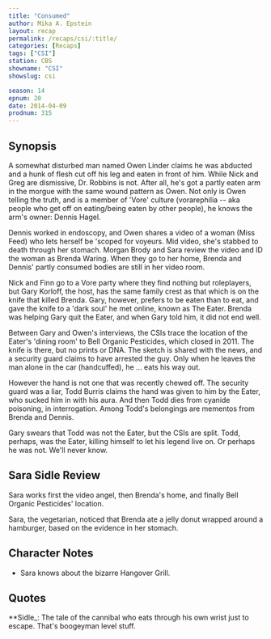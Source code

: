 ```yaml
---
title: "Consumed"
author: Mika A. Epstein
layout: recap
permalink: /recaps/csi/:title/
categories: [Recaps]
tags: ["CSI"]
station: CBS
showname: "CSI"
showslug: csi

season: 14  
epnum: 20  
date: 2014-04-09
prodnum: 315  
---
```


## Synopsis

A somewhat disturbed man named Owen Linder claims he was abducted and a hunk of flesh cut off his leg and eaten in front of him. While Nick and Greg are dismissive, Dr. Robbins is not. After all, he's got a partly eaten arm in the morgue with the same wound pattern as Owen. Not only is Owen telling the truth, and is a member of 'Vore' culture (vorarephilia -- aka people who get off on eating/being eaten by other people), he knows the arm's owner: Dennis Hagel.

Dennis worked in endoscopy, and Owen shares a video of a woman (Miss Feed) who lets herself be 'scoped for voyeurs. Mid video, she's stabbed to death through her stomach. Morgan Brody and Sara review the video and ID the woman as Brenda Waring. When they go to her home, Brenda and Dennis' partly consumed bodies are still in her video room.

Nick and Finn go to a Vore party where they find nothing but roleplayers, but Gary Korloff, the host, has the same family crest as that which is on the knife that killed Brenda. Gary, however, prefers to be eaten than to eat, and gave the knife to a 'dark soul' he met online, known as The Eater. Brenda was helping Gary quit the Eater, and when Gary told him, it did not end well.

Between Gary and Owen's interviews, the CSIs trace the location of the Eater's 'dining room' to Bell Organic Pesticides, which closed in 2011. The knife is there, but no prints or DNA. The sketch is shared with the news, and a security guard claims to have arrested the guy. Only when he leaves the man alone in the car (handcuffed), he ... eats his way out.

However the hand is not one that was recently chewed off. The security guard was a liar, Todd Burris claims the hand was given to him by the Eater, who sucked him in with his aura. And then Todd dies from cyanide poisoning, in interrogation. Among Todd's belongings are mementos from Brenda and Dennis. 

Gary swears that Todd was not the Eater, but the CSIs are split. Todd, perhaps, was the Eater, killing himself to let his legend live on. Or perhaps he was not. We'll never know.

## Sara Sidle Review

Sara works first the video angel, then Brenda's home, and finally Bell Organic Pesticides' location.

Sara, the vegetarian, noticed that Brenda ate a jelly donut wrapped around a hamburger, based on the evidence in her stomach.

## Character Notes

* Sara knows about the bizarre Hangover Grill.

## Quotes

**Sidle_: The tale of the cannibal who eats through his own wrist just to escape. That's boogeyman level stuff.


